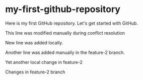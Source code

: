 # my-first-github-repository
Here is my first GitHub repository. Let's get started with GitHub.

This line was modified manually during conflict resolution

New line was added locally.

Another line was added manually in the feature-2 branch.

Yet another local change in feature-2

Changes in feature-2 branch
